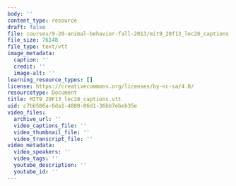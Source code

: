 ```yaml
---
body: ''
content_type: resource
draft: false
file: courses/9-20-animal-behavior-fall-2013/mit9_20f13_lec28_captions.vtt
file_size: 76148
file_type: text/vtt
image_metadata:
  caption: ''
  credit: ''
  image-alt: ''
learning_resource_types: []
license: https://creativecommons.org/licenses/by-nc-sa/4.0/
resourcetype: Document
title: MIT9_20F13_lec28_captions.vtt
uid: c7bb586a-6da1-4880-86d1-36bb7ebeb35e
video_files:
  archive_url: ''
  video_captions_file: ''
  video_thumbnail_file: ''
  video_transcript_file: ''
video_metadata:
  video_speakers: ''
  video_tags: ''
  youtube_description: ''
  youtube_id: ''
---
```

